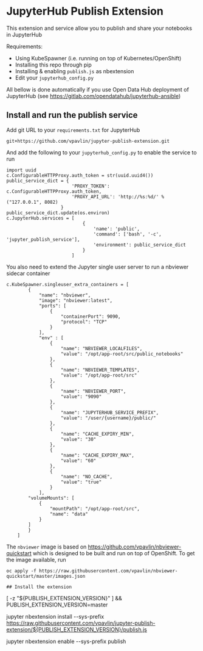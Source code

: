 # JupyterHub Publish Extension

This extension and service allow you to publish and share your notebooks in JupyterHub

Requirements:

* Using KubeSpawner (i.e. running on top of Kubernetes/OpenShift)
* Installing this repo through pip
* Installing & enabling `publish.js` as nbextension
* Edit your `jupyterhub_config.py`

All bellow is done automatically if you use Open Data Hub deployment of JupyterHub (see https://gitlab.com/opendatahub/jupyterhub-ansible)

## Install and run the publish service
Add git URL to your `requirements.txt` for JupyterHub

```
git+https://github.com/vpavlin/jupyter-publish-extension.git
```

And add the following to your `jupyterhub_config.py` to enable the service to run

```
import uuid
c.ConfigurableHTTPProxy.auth_token = str(uuid.uuid4())
public_service_dict = {
                        'PROXY_TOKEN': c.ConfigurableHTTPProxy.auth_token,
                        'PROXY_API_URL': 'http://%s:%d/' % ("127.0.0.1", 8082)
                    }
public_service_dict.update(os.environ)
c.JupyterHub.services = [
                            {
                                'name': 'public',
                                'command': ['bash', '-c', 'jupyter_publish_service'],
                                'environment': public_service_dict
                            }
                        ]
```

You also need to extend the Jupyter single user server to run a nbviewer sidecar container

```
c.KubeSpawner.singleuser_extra_containers = [
        {
            "name": "nbviewer",
            "image": "nbviewer:latest",
            "ports": [
                {
                    "containerPort": 9090,
                    "protocol": "TCP"
                }
            ],
            "env" : [
                {
                    "name": "NBVIEWER_LOCALFILES",
                    "value": "/opt/app-root/src/public_notebooks"
                },
                {
                    "name": "NBVIEWER_TEMPLATES",
                    "value": "/opt/app-root/src"
                },
                {
                    "name": "NBVIEWER_PORT",
                    "value": "9090"
                },
                {
                    "name": "JUPYTERHUB_SERVICE_PREFIX",
                    "value": "/user/{username}/public/"
                },
                {
                    "name": "CACHE_EXPIRY_MIN",
                    "value": "30"
                },
                {
                    "name": "CACHE_EXPIRY_MAX",
                    "value": "60"
                },
                {
                    "name": "NO_CACHE",
                    "value": "true"
                }
            ],
        "volumeMounts": [
            {
                "mountPath": "/opt/app-root/src",
                "name": "data"
            }
        ]
        }
    ]
```

The `nbviewer` image is based on https://github.com/vpavlin/nbviewer-quickstart which is designed to be built and run on top of OpenShift. To get the image available, run

```
oc apply -f https://raw.githubusercontent.com/vpavlin/nbviewer-quickstart/master/images.json

## Install the extension

```
[ -z "${PUBLISH_EXTENSION_VERSION}" ] && PUBLISH_EXTENSION_VERSION=master

jupyter nbextension install --sys-prefix https://raw.githubusercontent.com/vpavlin/jupyter-publish-extension/${PUBLISH_EXTENSION_VERSION}/publish.js

jupyter nbextension enable --sys-prefix publish
```

